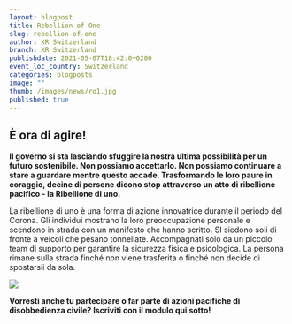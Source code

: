 ```yaml
---
layout: blogpost
title: Rebellion of One
slug: rebellion-of-one
author: XR Switzerland
branch: XR Switzerland
publishdate: 2021-05-07T18:42:0+0200
event_loc_country: Switzerland
categories: blogposts
image: ""
thumb: /images/news/ro1.jpg
published: true
---
```

## È ora di agire!


**Il governo si sta lasciando sfuggire la nostra ultima possibilità per un futuro sostenibile. Non possiamo accettarlo. Non possiamo continuare a stare a guardare mentre questo accade. Trasformando le loro paure in coraggio, decine di persone dicono stop attraverso un atto di ribellione pacifico - la Ribellione di uno.**

La ribellione di uno è una forma di azione innovatrice durante il periodo del Corona. Gli individui mostrano la loro preoccupazione personale e scendono in strada con un manifesto che hanno scritto. SI siedono soli di fronte a veicoli che pesano tonnellate. Accompagnati solo da un piccolo team di supporto per garantire la sicurezza fisica e psicologica. La persona rimane sulla strada finché non viene trasferita o finché non decide di spostarsii da sola.

![](/assets/img/posts/ro1.jpg)

**Vorresti anche tu partecipare o far parte di azioni pacifiche di disobbedienza civile? Iscriviti con il modulo qui sotto!**
